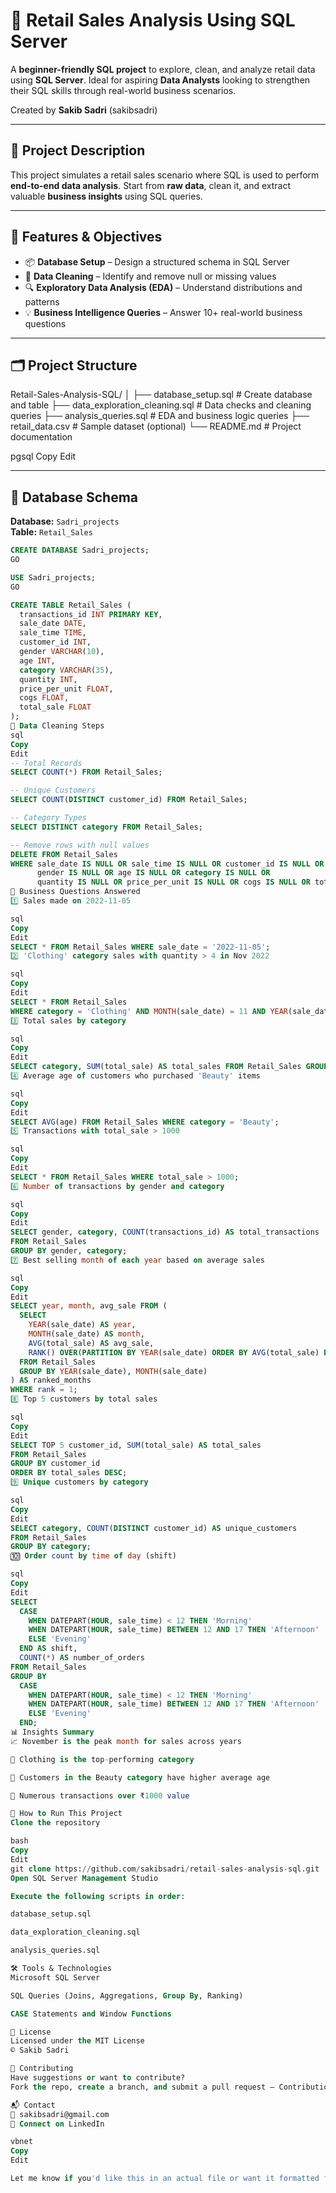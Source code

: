 # 🧾 Retail Sales Analysis Using SQL Server

A **beginner-friendly SQL project** to explore, clean, and analyze retail data using **SQL Server**. Ideal for aspiring **Data Analysts** looking to strengthen their SQL skills through real-world business scenarios.

Created by **Sakib Sadri** (sakibsadri)

---

## 📘 Project Description

This project simulates a retail sales scenario where SQL is used to perform **end-to-end data analysis**. Start from **raw data**, clean it, and extract valuable **business insights** using SQL queries.

---

## 🧩 Features & Objectives

- 📦 **Database Setup** – Design a structured schema in SQL Server  
- 🧹 **Data Cleaning** – Identify and remove null or missing values  
- 🔍 **Exploratory Data Analysis (EDA)** – Understand distributions and patterns  
- 💡 **Business Intelligence Queries** – Answer 10+ real-world business questions  

---

## 🗂️ Project Structure

Retail-Sales-Analysis-SQL/
│
├── database_setup.sql # Create database and table
├── data_exploration_cleaning.sql # Data checks and cleaning queries
├── analysis_queries.sql # EDA and business logic queries
├── retail_data.csv # Sample dataset (optional)
└── README.md # Project documentation

pgsql
Copy
Edit

---

## 🧱 Database Schema

**Database:** `Sadri_projects`  
**Table:** `Retail_Sales`

```sql
CREATE DATABASE Sadri_projects;
GO

USE Sadri_projects;
GO

CREATE TABLE Retail_Sales (
  transactions_id INT PRIMARY KEY,
  sale_date DATE,
  sale_time TIME,
  customer_id INT,
  gender VARCHAR(10),
  age INT,
  category VARCHAR(35),
  quantity INT,
  price_per_unit FLOAT,
  cogs FLOAT,
  total_sale FLOAT
);
🧽 Data Cleaning Steps
sql
Copy
Edit
-- Total Records
SELECT COUNT(*) FROM Retail_Sales;

-- Unique Customers
SELECT COUNT(DISTINCT customer_id) FROM Retail_Sales;

-- Category Types
SELECT DISTINCT category FROM Retail_Sales;

-- Remove rows with null values
DELETE FROM Retail_Sales
WHERE sale_date IS NULL OR sale_time IS NULL OR customer_id IS NULL OR
      gender IS NULL OR age IS NULL OR category IS NULL OR
      quantity IS NULL OR price_per_unit IS NULL OR cogs IS NULL OR total_sale IS NULL;
🧠 Business Questions Answered
1️⃣ Sales made on 2022-11-05

sql
Copy
Edit
SELECT * FROM Retail_Sales WHERE sale_date = '2022-11-05';
2️⃣ 'Clothing' category sales with quantity > 4 in Nov 2022

sql
Copy
Edit
SELECT * FROM Retail_Sales
WHERE category = 'Clothing' AND MONTH(sale_date) = 11 AND YEAR(sale_date) = 2022 AND quantity > 4;
3️⃣ Total sales by category

sql
Copy
Edit
SELECT category, SUM(total_sale) AS total_sales FROM Retail_Sales GROUP BY category;
4️⃣ Average age of customers who purchased 'Beauty' items

sql
Copy
Edit
SELECT AVG(age) FROM Retail_Sales WHERE category = 'Beauty';
5️⃣ Transactions with total_sale > 1000

sql
Copy
Edit
SELECT * FROM Retail_Sales WHERE total_sale > 1000;
6️⃣ Number of transactions by gender and category

sql
Copy
Edit
SELECT gender, category, COUNT(transactions_id) AS total_transactions
FROM Retail_Sales
GROUP BY gender, category;
7️⃣ Best selling month of each year based on average sales

sql
Copy
Edit
SELECT year, month, avg_sale FROM (
  SELECT
    YEAR(sale_date) AS year,
    MONTH(sale_date) AS month,
    AVG(total_sale) AS avg_sale,
    RANK() OVER(PARTITION BY YEAR(sale_date) ORDER BY AVG(total_sale) DESC) AS rank
  FROM Retail_Sales
  GROUP BY YEAR(sale_date), MONTH(sale_date)
) AS ranked_months
WHERE rank = 1;
8️⃣ Top 5 customers by total sales

sql
Copy
Edit
SELECT TOP 5 customer_id, SUM(total_sale) AS total_sales
FROM Retail_Sales
GROUP BY customer_id
ORDER BY total_sales DESC;
9️⃣ Unique customers by category

sql
Copy
Edit
SELECT category, COUNT(DISTINCT customer_id) AS unique_customers
FROM Retail_Sales
GROUP BY category;
🔟 Order count by time of day (shift)

sql
Copy
Edit
SELECT
  CASE
    WHEN DATEPART(HOUR, sale_time) < 12 THEN 'Morning'
    WHEN DATEPART(HOUR, sale_time) BETWEEN 12 AND 17 THEN 'Afternoon'
    ELSE 'Evening'
  END AS shift,
  COUNT(*) AS number_of_orders
FROM Retail_Sales
GROUP BY
  CASE
    WHEN DATEPART(HOUR, sale_time) < 12 THEN 'Morning'
    WHEN DATEPART(HOUR, sale_time) BETWEEN 12 AND 17 THEN 'Afternoon'
    ELSE 'Evening'
  END;
📊 Insights Summary
📈 November is the peak month for sales across years

👗 Clothing is the top-performing category

🧓 Customers in the Beauty category have higher average age

💸 Numerous transactions over ₹1000 value

🚀 How to Run This Project
Clone the repository

bash
Copy
Edit
git clone https://github.com/sakibsadri/retail-sales-analysis-sql.git
Open SQL Server Management Studio

Execute the following scripts in order:

database_setup.sql

data_exploration_cleaning.sql

analysis_queries.sql

🛠️ Tools & Technologies
Microsoft SQL Server

SQL Queries (Joins, Aggregations, Group By, Ranking)

CASE Statements and Window Functions

📜 License
Licensed under the MIT License
© Sakib Sadri

🙌 Contributing
Have suggestions or want to contribute?
Fork the repo, create a branch, and submit a pull request — Contributions are welcome!

📬 Contact
📧 sakibsadri@gmail.com
🔗 Connect on LinkedIn

vbnet
Copy
Edit

Let me know if you'd like this in an actual file or want it formatted for GitHub Pages or Notion too.
